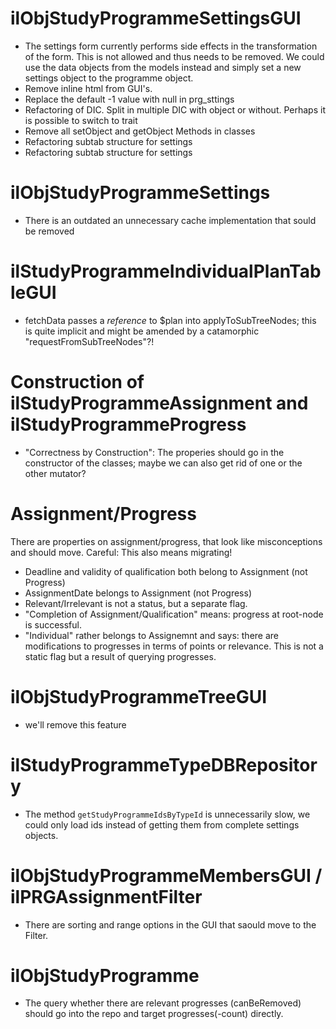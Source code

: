 # ilObjStudyProgrammeSettingsGUI
* The settings form currently performs side effects in the transformation of the
form. This is not allowed and thus needs to be removed. We could use the data objects
from the models instead and simply set a new settings object to the programme object. 
* Remove inline html from GUI's.
* Replace the default -1 value with null in prg_sttings
* Refactoring of DIC. Split in multiple DIC with object or without. Perhaps it is possible to switch to trait
* Remove all setObject and getObject Methods in classes
* Refactoring subtab structure for settings
* Refactoring subtab structure for settings

# ilObjStudyProgrammeSettings
* There is an outdated an unnecessary cache implementation that sould be removed

# ilStudyProgrammeIndividualPlanTableGUI
* fetchData passes a _reference_ to $plan into applyToSubTreeNodes; this
is quite implicit and might be amended by a catamorphic "requestFromSubTreeNodes"?!

# Construction of ilStudyProgrammeAssignment and ilStudyProgrammeProgress
* "Correctness by Construction": The properies should go in the constructor of
the classes; maybe we can also get rid of one or the other mutator?

# Assignment/Progress
There are properties on assignment/progress, that look like misconceptions and should move.
Careful: This also means migrating!
* Deadline and validity of qualification both belong to Assignment (not Progress)
* AssignmentDate belongs to Assignment (not Progress)
* Relevant/Irrelevant is not a status, but a separate flag.
* "Completion of Assignment/Qualification" means: progress at root-node is successful.
* "Individual" rather belongs to Assignemnt and says: there are modifications to progresses
in terms of points or relevance. This is not a static flag but a result of querying progresses.

# ilObjStudyProgrammeTreeGUI
* we'll remove this feature

# ilStudyProgrammeTypeDBRepository
* The method `getStudyProgrammeIdsByTypeId` is unnecessarily slow, we could only load
  ids instead of getting them from complete settings objects.

# ilObjStudyProgrammeMembersGUI / ilPRGAssignmentFilter
* There are sorting and range options in the GUI that saould move to the Filter.

# ilObjStudyProgramme
* The query whether there are relevant progresses (canBeRemoved) should go into the repo and 
  target progresses(-count) directly.

